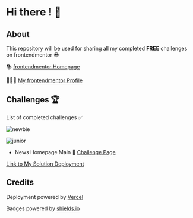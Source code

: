 # Hi there ! 👋

## About

This repository will be used for sharing all my completed **FREE** challenges on frontendmentor 😎

📚 [frontendmentor Homepage](https://www.frontendmentor.io)

👨🏻‍💻 [My frontendmentor Profile](https://www.frontendmentor.io/profile/mikhael7)

## Challenges 🏆

List of completed challenges ✅

![newbie](https://img.shields.io/badge/1-NEWBIE-cyan)

![junior](https://img.shields.io/badge/2-JUNIOR-green)

- News Homepage Main 📰 [Challenge Page](https://www.frontendmentor.io/challenges/news-homepage-H6SWTa1MFl)

[Link to My Solution Deployment](https://news-homepage-main-5knyu64fg-mikhael7.vercel.app)

## Credits

Deployment powered by [Vercel](https://vercel.com/)

Badges powered by [shields.io](https://shields.io/)
